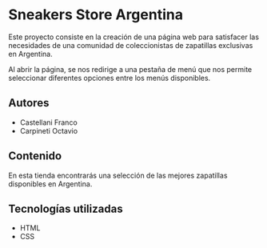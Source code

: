 # Sneakers Store Argentina

Este proyecto consiste en la creación de una página web para satisfacer las necesidades de una comunidad de coleccionistas de zapatillas exclusivas en Argentina.

Al abrir la página, se nos redirige a una pestaña de menú que nos permite seleccionar diferentes opciones entre los menús disponibles.

## Autores

- Castellani Franco
- Carpineti Octavio

## Contenido

En esta tienda encontrarás una selección de las mejores zapatillas disponibles en Argentina.

## Tecnologías utilizadas

- HTML
- CSS
